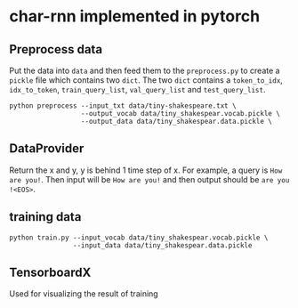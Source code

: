 # char-rnn implemented in pytorch
## Preprocess data
Put the data into `data` and then feed them to the `preprocess.py` to create a `pickle` file which contains two `dict`. The two `dict` contains a `token_to_idx`, `idx_to_token`, `train_query_list`, `val_query_list` and `test_query_list`.   

```
python preprocess --input_txt data/tiny-shakespeare.txt \
                  --output_vocab data/tiny_shakespear.vocab.pickle \
                  --output_data data/tiny_shakespear.data.pickle \
```
## DataProvider
Return the x and y, y is behind 1 time step of x. 
For example, a query is `How are you!`. Then input will be `How are you!` and then output should be `are you !<EOS>`.

## training data
```
python train.py --input_vocab data/tiny_shakespear.vocab.pickle \
                --input_data data/tiny_shakespear.data.pickle
```

## TensorboardX 
Used for visualizing the result of training